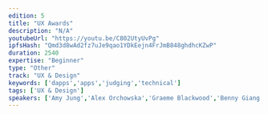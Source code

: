 ```yaml
---
edition: 5
title: "UX Awards"
description: "N/A"
youtubeUrl: "https://youtu.be/C802UtyUvPg"
ipfsHash: "Qmd3d8wAd2fz7uJe9qao1YDkEejn4FrJmB848ghdhcKZwP"
duration: 2540
expertise: "Beginner"
type: "Other"
track: "UX & Design"
keywords: ['dapps','apps','judging','technical']
tags: ['UX & Design']
speakers: ['Amy Jung','Alex Orchowska','Graeme Blackwood','Benny Giang']
---
```

